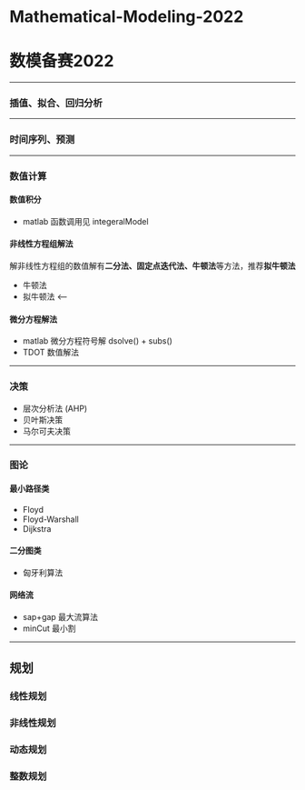 # Mathematical-Modeling-2022
# 数模备赛2022
---
### 插值、拟合、回归分析
---
### 时间序列、预测
---
### 数值计算
#### 数值积分
- matlab 函数调用见 integeralModel
#### 非线性方程组解法
解非线性方程组的数值解有**二分法、固定点迭代法、牛顿法**等方法，推荐**拟牛顿法**
- 牛顿法
- 拟牛顿法 <--
#### 微分方程解法
- matlab 微分方程符号解 dsolve() + subs()
- TDOT 数值解法
---
### 决策
- 层次分析法 (AHP)
- 贝叶斯决策
- 马尔可夫决策
---
### 图论
#### 最小路径类
- Floyd 
- Floyd-Warshall
- Dijkstra
#### 二分图类
- 匈牙利算法
#### 网络流
- sap+gap 最大流算法
- minCut 最小割
---
## 规划
### 线性规划
### 非线性规划
### 动态规划
### 整数规划
